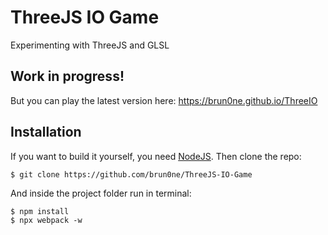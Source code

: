 # ThreeJS IO Game
 Experimenting with ThreeJS and GLSL

## Work in progress!
But you can play the latest version here:
https://brun0ne.github.io/ThreeIO

## Installation
If you want to build it yourself, you need [NodeJS](https://nodejs.org/en/). Then clone the repo:
```console
$ git clone https://github.com/brun0ne/ThreeJS-IO-Game
```

And inside the project folder run in terminal:

```console
$ npm install
$ npx webpack -w
```
